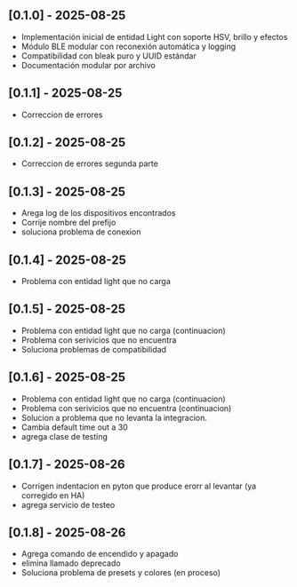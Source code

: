 ## [0.1.0] - 2025-08-25
- Implementación inicial de entidad Light con soporte HSV, brillo y efectos
- Módulo BLE modular con reconexión automática y logging
- Compatibilidad con bleak puro y UUID estándar
- Documentación modular por archivo

## [0.1.1] - 2025-08-25
- Correccion de errores

## [0.1.2] - 2025-08-25
- Correccion de errores segunda parte

## [0.1.3] - 2025-08-25
- Arega log de los dispositivos encontrados
- Corrije nombre del prefijo 
- soluciona problema de conexion

## [0.1.4] - 2025-08-25
- Problema con entidad light que no carga

## [0.1.5] - 2025-08-25
- Problema con entidad light que no carga (continuacion)
- Problema con serivicios que no encuentra
- Soluciona problemas de compatibilidad

## [0.1.6] - 2025-08-25
- Problema con entidad light que no carga (continuacion)
- Problema con serivicios que no encuentra (continuacion)
- Solucion a problema que no levanta la integracion.
- Cambia default time out a 30
- agrega clase de testing


## [0.1.7] - 2025-08-26
- Corrigen indentacion en pyton que produce erorr al levantar (ya corregido en HA)
- agrega servicio de testeo


## [0.1.8] - 2025-08-26
- Agrega comando de encendido y apagado
- elimina llamado deprecado
- Soluciona problema de presets y colores (en proceso)




